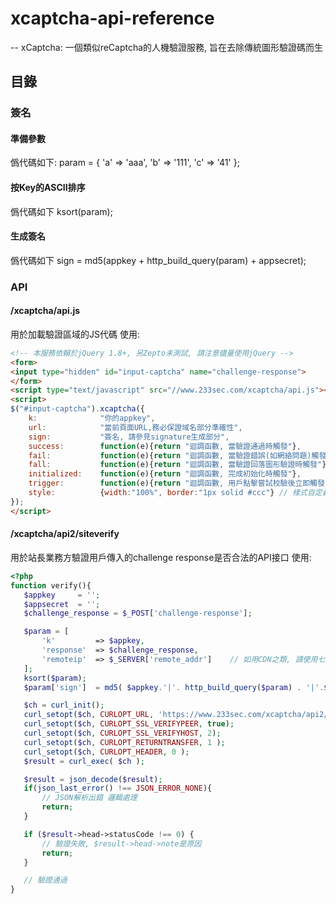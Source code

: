 # xcaptcha-api-reference

--
xCaptcha: 一個類似reCaptcha的人機驗證服務, 旨在去除傳統圖形驗證碼而生

## 目錄

### 簽名

#### 準備參數

僞代碼如下:
param = {
    'a' => 'aaa',
    'b' => '111',
    'c' => '41'
};

#### 按Key的ASCII排序

僞代碼如下
ksort(param);

#### 生成簽名

僞代碼如下
sign = md5(appkey + http_build_query(param) + appsecret);

### API

#### /xcaptcha/api.js

用於加載驗證區域的JS代碼
使用:
```html
<!-- 本服務依賴於jQuery 1.8+, 另Zepto未測試, 請注意儘量使用jQuery -->
<form>
<input type="hidden" id="input-captcha" name="challenge-response">
</form>
<script type="text/javascript" src="//www.233sec.com/xcaptcha/api.js"></script>
<script>
$("#input-captcha").xcaptcha({
    k:              "你的appkey",
    url:            "當前頁面URL,務必保證域名部分準確性",
    sign:           "簽名, 請參見signature生成部分",
    success:        function(e){return "迴調函數, 當驗證通過時觸發"},
    fail:           function(e){return "迴調函數, 當驗證錯誤(如網絡問題)觸發"},
    fall:           function(e){return "迴調函數, 當驗證回落圖形驗證時觸發"},
    initialized:    function(e){return "迴調函數, 完成初始化時觸發"},
    trigger:        function(e){return "迴調函數, 用戶點擊嘗試校驗後立即觸發"},
    style:          {width:"100%", border:"1px solid #ccc"} // 樣式自定義. 僅可定義frame的樣式, 不可定義區域內部樣式
});
</script>
```

 #### /xcaptcha/api2/siteverify
 
 用於站長業務方驗證用戶傳入的challenge response是否合法的API接口
 使用:
 ```php
<?php
function verify(){
    $appkey     = '';
    $appsecret  = '';
    $challenge_response = $_POST['challenge-response'];

    $param = [
        'k'         => $appkey,
        'response'  => $challenge_response,
        'remoteip'  => $_SERVER['remote_addr']    // 如用CDN之類, 請使用七層方法獲取訪客IP. 若條件限制也可不傳
    ];
    ksort($param);
    $param['sign']  = md5( $appkey.'|'. http_build_query($param) . '|'.$appsecret);

    $ch = curl_init();
    curl_setopt($ch, CURLOPT_URL, 'https://www.233sec.com/xcaptcha/api2/siteverify?'.http_build_query($param) );
    curl_setopt($ch, CURLOPT_SSL_VERIFYPEER, true);
    curl_setopt($ch, CURLOPT_SSL_VERIFYHOST, 2);
    curl_setopt($ch, CURLOPT_RETURNTRANSFER, 1 );
    curl_setopt($ch, CURLOPT_HEADER, 0 );
    $result = curl_exec( $ch );

    $result = json_decode($result);
    if(json_last_error() !== JSON_ERROR_NONE){
        // JSON解析出錯 邏輯處理
        return;
    }

    if ($result->head->statusCode !== 0) {
        // 驗證失敗, $result->head->note是原因
        return;
    }

    // 驗證通過
}
```

